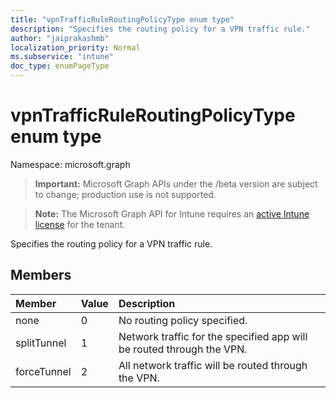 ```yaml
---
title: "vpnTrafficRuleRoutingPolicyType enum type"
description: "Specifies the routing policy for a VPN traffic rule."
author: "jaiprakashmb"
localization_priority: Normal
ms.subservice: "intune"
doc_type: enumPageType
---
```


# vpnTrafficRuleRoutingPolicyType enum type

Namespace: microsoft.graph
> **Important:** Microsoft Graph APIs under the /beta version are subject to change; production use is not supported.

> **Note:** The Microsoft Graph API for Intune requires an [active Intune license](https://go.microsoft.com/fwlink/?linkid=839381) for the tenant.


Specifies the routing policy for a VPN traffic rule.

## Members
|Member|Value|Description|
|:---|:---|:---|
|none|0|No routing policy specified.|
|splitTunnel|1|Network traffic for the specified app will be routed through the VPN.|
|forceTunnel|2|All network traffic will be routed through the VPN.|
